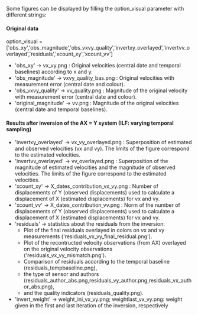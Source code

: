 
Some figures can be displayed by filling the option_visual parameter with different strings:

#### Original data
option_visual = ['obs_xy','obs_magnitude','obs_vxvy_quality','invertxy_overlayed','invertvv_overlayed','residuals','xcount_xy','xcount_vv']

- 'obs_xy' -> vx_vy.png : Original velocities (central date and temporal baselines) according to x and y.
- 'obs_magnitude' -> vxvy_quality_bas.png : Original velocities with measurement error (central date and colour).
- 'obs_vxvy_quality' -> vv_quality.png : Magnitude of the original velocity with measurement error (central date and colour).
- 'original_magnitude' -> vv.png : Magnitude of the original velocities (central date and temporal baselines).

#### Results after inversion of the AX = Y system (ILF: varying temporal sampling)

- 'invertxy_overlayed' -> vx_vy_overlayed.png : Superposition of estimated and observed velocities (vx and vy). The limits of the figure
  correspond to the estimated velocities.
- 'invertvv_overlayed' -> vv_overlayed.png : Superposition of the magnitude of estimated velocities and the magnitude of observed
  velocities. The limits of the figure correspond to the estimated velocities.
- 'xcount_xy' -> X_dates_contribution_vx_vy.png : Number of displacements of Y (observed displacements) used to
  calculate a displacement of X (estimated displacements) for vx and vy.
- 'xcount_vv' -> X_dates_contribution_vv.png : Norm of the number of displacements of Y (observed displacements) used to
  calculate a displacement of X (estimated displacements) for vx and vy.
- 'residuals' -> statistics about the residuals from the inversion:
    - Plot of the final residuals overlayed in colors on vx and vy measurements ('residuals_vx_vy_final_residual.png').
    - Plot of the recontructed velocity observations (from AX) overlayed on the original velocity observations ('residuals_vx_vy_mismatch.png').
    - Comparison of residuals according to the temporal baseline (residuals_tempbaseline.png),
    - the type of sensor and authors (residuals_author_abs.png,residuals_vy_author.png,residuals_vx_author_abs.png), 
    - and the quality indicators (residuals_quality.png).
- 'invert_weight' -> weight_ini_vx_vy.png; weightlast_vx_vy.png: weight given in the first and last iteration of the inversion, respectively
